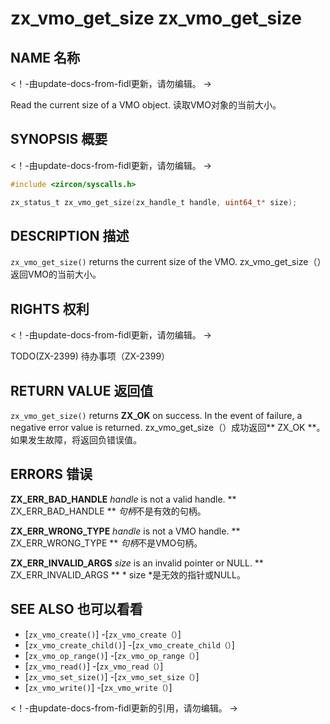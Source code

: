  
# zx_vmo_get_size  zx_vmo_get_size 

 
## NAME  名称 

<!-- Updated by update-docs-from-fidl, do not edit. -->  <！-由update-docs-from-fidl更新，请勿编辑。 ->

Read the current size of a VMO object.  读取VMO对象的当前大小。

 
## SYNOPSIS  概要 

<!-- Updated by update-docs-from-fidl, do not edit. -->  <！-由update-docs-from-fidl更新，请勿编辑。 ->

```c
#include <zircon/syscalls.h>

zx_status_t zx_vmo_get_size(zx_handle_t handle, uint64_t* size);
```
 

 
## DESCRIPTION  描述 

`zx_vmo_get_size()` returns the current size of the VMO.  zx_vmo_get_size（）返回VMO的当前大小。

 
## RIGHTS  权利 

<!-- Updated by update-docs-from-fidl, do not edit. -->  <！-由update-docs-from-fidl更新，请勿编辑。 ->

TODO(ZX-2399)  待办事项（ZX-2399）

 
## RETURN VALUE  返回值 

`zx_vmo_get_size()` returns **ZX_OK** on success. In the event of failure, a negative error value is returned. zx_vmo_get_size（）成功返回** ZX_OK **。如果发生故障，将返回负错误值。

 
## ERRORS  错误 

**ZX_ERR_BAD_HANDLE**  *handle* is not a valid handle.  ** ZX_ERR_BAD_HANDLE ** *句柄*不是有效的句柄。

**ZX_ERR_WRONG_TYPE**  *handle* is not a VMO handle.  ** ZX_ERR_WRONG_TYPE ** *句柄*不是VMO句柄。

**ZX_ERR_INVALID_ARGS**  *size* is an invalid pointer or NULL.  ** ZX_ERR_INVALID_ARGS ** * size *是无效的指针或NULL。

 
## SEE ALSO  也可以看看 

 
 - [`zx_vmo_create()`]  -[`zx_vmo_create（）`]
 - [`zx_vmo_create_child()`]  -[`zx_vmo_create_child（）`]
 - [`zx_vmo_op_range()`]  -[`zx_vmo_op_range（）`]
 - [`zx_vmo_read()`]  -[`zx_vmo_read（）`]
 - [`zx_vmo_set_size()`]  -[`zx_vmo_set_size（）`]
 - [`zx_vmo_write()`]  -[`zx_vmo_write（）`]

<!-- References updated by update-docs-from-fidl, do not edit. -->  <！-由update-docs-from-fidl更新的引用，请勿编辑。 ->

